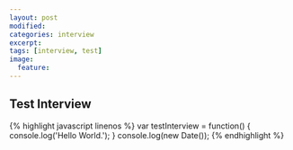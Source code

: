 ```yaml
---
layout: post
modified:
categories: interview
excerpt:
tags: [interview, test]
image:
  feature:
---
```


## Test Interview

{% highlight javascript linenos %}
var testInterview = function() {
	console.log('Hello World.');
}
console.log(new Date());
{% endhighlight %}
